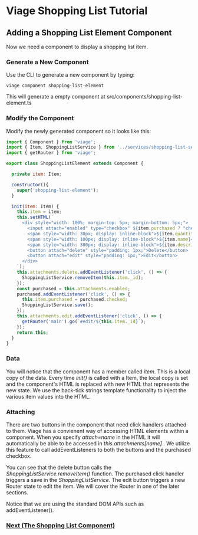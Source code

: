 # Viage Shopping List Tutorial

## Adding a Shopping List Element Component
Now we need a component to display a shopping list item.

### Generate a New Component
Use the CLI to generate a new component by typing:

```viage component shopping-list-element```

This will generate a empty component at src/components/shopping-list-element.ts

### Modify the Component

Modify the newly generated component so it looks like this:

```Javascript
import { Component } from 'viage';
import { Item, ShoppingListService } from '../services/shopping-list-service';
import { getRouter } from 'viage';

export class ShoppingListElement extends Component {

  private item: Item;

  constructor(){
    super('shopping-list-element');
  }

  init(item: Item) {
    this.item = item;
    this.setHTML(`
      <div style="width: 100%; margin-top: 5px; margin-bottom: 5px;">
        <input attach="enabled" type="checkbox" ${item.purchased ? "checked": ""} />
        <span style="width: 30px; display: inline-block">${item.quantity}</span>
        <span style="width: 100px; display: inline-block">${item.name}</span>
        <span style="width: 300px; display: inline-block">${item.description}</span>
        <button attach="delete" style="padding: 1px;">Delete</button>
        <button attach="edit" style="padding: 1px;">Edit</button>
      </div>
    `);
    this.attachments.delete.addEventListener('click', () => {
      ShoppingListService.removeItem(this.item._id);
    });
    const purchased = this.attachments.enabled;
    purchased.addEventListener('click', () => {
      this.item.purchased = purchased.checked;
      ShoppingListService.save();
    });
    this.attachments.edit.addEventListener('click', () => {
      getRouter('main').go(`#edit/${this.item._id}`);
    });
    return this;
  }
}
```

### Data
You will notice that the component has a member called *item*. This is a local copy of the data. Every time *init()* is called with a Item, the local copy is set and the component's HTML is replaced with new HTML that represents the new state. We use the back-tick strings template functionality to inject the various item values into the HTML.

### Attaching
There are two buttons in the component that need click handlers attached to them. Viage has a convienent way of accessing HTML elements within a component. When you specify *attach=name* in the HTML it will automatically be able to be accessed in *this.attachments[name]* . We utilize this feature to call addEventListeners to both the buttons and the purchased checkbox.

You can see that the delete button calls the *ShoppingListService.removeItem()* function. The purchased click handler triggers a save in the *ShoppingListService*. The edit button triggers a new Router state to edit the item. We will cover the Router in one of the later sections.

Notice that we are using the standard DOM APIs such as addEventListener().

### [Next (The Shopping List Component)](shopping-list.md)
